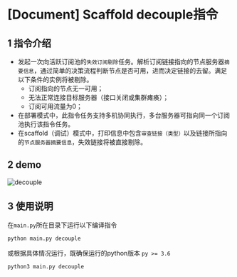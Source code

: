 # [Document] Scaffold decouple指令

## 1 指令介绍

- 发起一次向活跃订阅池的`失效订阅剔除`任务。解析订阅链接指向的节点服务器`摘要信息`，通过简单的决策流程判断节点是否可用，进而决定链接的去留。满足以下条件的实例将被剔除。
    - 订阅指向的节点无一可用；
    - 无法正常连接目标服务器（接口关闭或集群瘫痪）；
    - 订阅可用流量为0；
- 在部署模式中，此指令任务支持多机协同执行，多台服务器可指向同一个订阅池执行该指令任务。
- 在scaffold（调试）模式中，打印信息中包含`审查链接（类型）`以及链接所指向的`节点服务器摘要信息`，失效链接将被直接剔除。

## 2 demo

![decouple](https://i.loli.net/2021/07/11/YtabBhp9v3eZj8m.gif)

## 3 使用说明

在`main.py`所在目录下运行以下编译指令

``` python
python main.py decouple
```

或根据具体情况运行，既确保运行的python版本 `py >= 3.6`

```python
python3 main.py decouple
```

